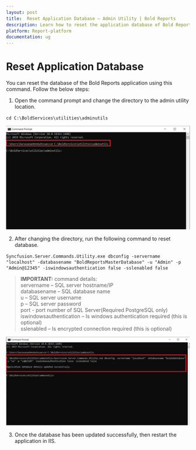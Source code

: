 ```yaml
---
layout: post
title:  Reset Application Database – Admin Utility | Bold Reports
description: Learn how to reset the application database of Bold Reports server application through the command line interface.
platform: Report-platform
documentation: ug
---
```


# Reset Application Database

You can reset the database of the Bold Reports application using this command. Follow the below steps:
   
1. Open the command prompt and change the directory to the admin utility location.
~~~
cd C:\BoldServices\utilities\adminutils
~~~  
![command](/static/assets/on-premise/images/tenant-management/admin-utility/utilscmd-1.png)  
 
2. After changing the directory, run the following command to reset database.  
~~~
Syncfusion.Server.Commands.Utility.exe dbconfig -servername "localhost" -databasename "BoldReportsMasterDatabase" -u "Admin" -p "Admin@12345" -iswindowsauthentication false -sslenabled false   
~~~  
> **IMPORTANT:**  command details:  
servername – SQL server hostname/IP  
databasename – SQL database name  
u – SQL server username  
p – SQL server password  
port - port number of SQL Server(Required PostgreSQL only)  
iswindowsauthentication – Is windows authentication required (this is optional)  
sslenabled – Is encrypted connection required (this is optional)
  
![reset-command](/static/assets/on-premise/images/tenant-management/admin-utility/reset-con-string-1.png)  

3. Once the database has been updated successfully, then restart the application in IIS.
